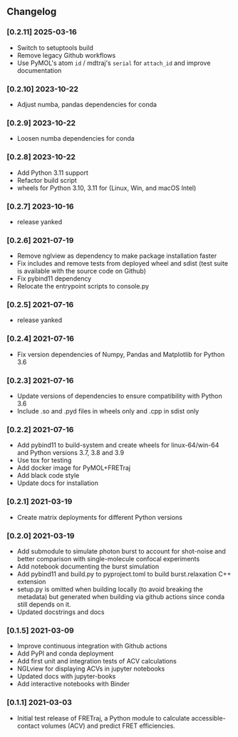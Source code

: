 ## Changelog

### [0.2.11] 2025-03-16
- Switch to setuptools build
- Remove legacy Github workflows
- Use PyMOL's atom `id` / mdtraj's `serial` for `attach_id` and improve documentation

### [0.2.10] 2023-10-22
- Adjust numba, pandas dependencies for conda

### [0.2.9] 2023-10-22
- Loosen numba dependencies for conda

### [0.2.8] 2023-10-22
- Add Python 3.11 support
- Refactor build script
- wheels for Python 3.10, 3.11 for (Linux, Win, and macOS Intel)

### [0.2.7] 2023-10-16
- release yanked

### [0.2.6] 2021-07-19
- Remove nglview as dependency to make package installation faster
- Fix includes and remove tests from deployed wheel and sdist (test suite is available with the source code on Github)
- Fix pybind11 dependency
- Relocate the entrypoint scripts to console.py 

### [0.2.5] 2021-07-16
- release yanked

### [0.2.4] 2021-07-16
- Fix version dependencies of Numpy, Pandas and Matplotlib for Python 3.6

### [0.2.3] 2021-07-16
- Update versions of dependencies to ensure compatibility with Python 3.6
- Include .so and .pyd files in wheels only and .cpp in sdist only

### [0.2.2] 2021-07-16
- Add pybind11 to build-system and create wheels for linux-64/win-64 and Python versions 3.7, 3.8 and 3.9
- Use tox for testing
- Add docker image for PyMOL+FRETraj
- Add black code style
- Update docs for installation

### [0.2.1] 2021-03-19
- Create matrix deployments for different Python versions

### [0.2.0] 2021-03-19
- Add submodule to simulate photon burst to account for shot-noise and better comparison with single-molecule confocal experiments
- Add notebook documenting the burst simulation
- Add pybind11 and build.py to pyproject.toml to build burst.relaxation C++ extension
- setup.py is omitted when building locally (to avoid breaking the metadata) but generated when building via github actions since conda still depends on it. 
- Updated docstrings and docs

### [0.1.5] 2021-03-09
- Improve continuous integration with Github actions
- Add PyPI and conda deployment
- Add first unit and integration tests of ACV calculations
- NGLview for displaying ACVs in jupyter notebooks
- Updated docs with jupyter-books
- Add interactive notebooks with Binder

### [0.1.1] 2021-03-03
- Initial test release of FRETraj, a Python module to calculate 
accessible-contact volumes (ACV) and predict FRET efficiencies.